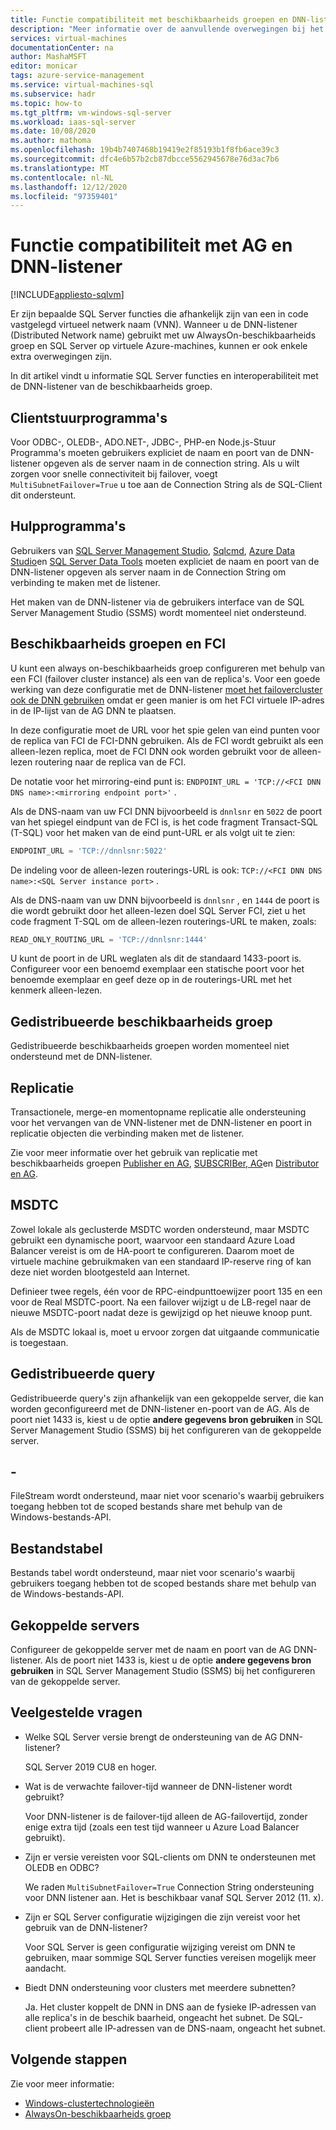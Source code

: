 ```yaml
---
title: Functie compatibiliteit met beschikbaarheids groepen en DNN-listener
description: "Meer informatie over de aanvullende overwegingen bij het werken met bepaalde SQL Server functies en een DNN-listener (Distributed Network name) met een always on-beschikbaarheids groep op SQL Server op Azure-Vm's. "
services: virtual-machines
documentationCenter: na
author: MashaMSFT
editor: monicar
tags: azure-service-management
ms.service: virtual-machines-sql
ms.subservice: hadr
ms.topic: how-to
ms.tgt_pltfrm: vm-windows-sql-server
ms.workload: iaas-sql-server
ms.date: 10/08/2020
ms.author: mathoma
ms.openlocfilehash: 19b4b7407468b19419e2f85193b1f8fb6ace39c3
ms.sourcegitcommit: dfc4e6b57b2cb87dbcce5562945678e76d3ac7b6
ms.translationtype: MT
ms.contentlocale: nl-NL
ms.lasthandoff: 12/12/2020
ms.locfileid: "97359401"
---
```

# <a name="feature-interoperability-with-ag-and-dnn-listener"></a>Functie compatibiliteit met AG en DNN-listener 
[!INCLUDE[appliesto-sqlvm](../../includes/appliesto-sqlvm.md)]

Er zijn bepaalde SQL Server functies die afhankelijk zijn van een in code vastgelegd virtueel netwerk naam (VNN). Wanneer u de DNN-listener (Distributed Network name) gebruikt met uw AlwaysOn-beschikbaarheids groep en SQL Server op virtuele Azure-machines, kunnen er ook enkele extra overwegingen zijn. 

In dit artikel vindt u informatie SQL Server functies en interoperabiliteit met de DNN-listener van de beschikbaarheids groep. 


## <a name="client-drivers"></a>Clientstuurprogramma's

Voor ODBC-, OLEDB-, ADO.NET-, JDBC-, PHP-en Node.js-Stuur Programma's moeten gebruikers expliciet de naam en poort van de DNN-listener opgeven als de server naam in de connection string. Als u wilt zorgen voor snelle connectiviteit bij failover, voegt `MultiSubnetFailover=True` u toe aan de Connection String als de SQL-Client dit ondersteunt. 

## <a name="tools"></a>Hulpprogramma's

Gebruikers van [SQL Server Management Studio](/sql/ssms/sql-server-management-studio-ssms), [Sqlcmd](/sql/tools/sqlcmd-utility), [Azure Data Studio](/sql/azure-data-studio/what-is)en [SQL Server Data Tools](/sql/ssdt/sql-server-data-tools) moeten expliciet de naam en poort van de DNN-listener opgeven als server naam in de Connection String om verbinding te maken met de listener. 

Het maken van de DNN-listener via de gebruikers interface van de SQL Server Management Studio (SSMS) wordt momenteel niet ondersteund. 


## <a name="availability-groups-and-fci"></a>Beschikbaarheids groepen en FCI

U kunt een always on-beschikbaarheids groep configureren met behulp van een FCI (failover cluster instance) als een van de replica's. Voor een goede werking van deze configuratie met de DNN-listener [moet het failovercluster ook de DNN gebruiken](failover-cluster-instance-distributed-network-name-dnn-configure.md) omdat er geen manier is om het FCI virtuele IP-adres in de IP-lijst van de AG DNN te plaatsen. 

In deze configuratie moet de URL voor het spie gelen van eind punten voor de replica van FCI de FCI-DNN gebruiken. Als de FCI wordt gebruikt als een alleen-lezen replica, moet de FCI DNN ook worden gebruikt voor de alleen-lezen routering naar de replica van de FCI. 

De notatie voor het mirroring-eind punt is: `ENDPOINT_URL = 'TCP://<FCI DNN DNS name>:<mirroring endpoint port>'` . 

Als de DNS-naam van uw FCI DNN bijvoorbeeld is `dnnlsnr` en `5022` de poort van het spiegel eindpunt van de FCI is, is het code fragment Transact-SQL (T-SQL) voor het maken van de eind punt-URL er als volgt uit te zien: 

```sql
ENDPOINT_URL = 'TCP://dnnlsnr:5022'
```

De indeling voor de alleen-lezen routerings-URL is ook: `TCP://<FCI DNN DNS name>:<SQL Server instance port>` . 

Als de DNS-naam van uw DNN bijvoorbeeld is `dnnlsnr` , en `1444` de poort is die wordt gebruikt door het alleen-lezen doel SQL Server FCI, ziet u het code fragment T-SQL om de alleen-lezen routerings-URL te maken, zoals: 

```sql
READ_ONLY_ROUTING_URL = 'TCP://dnnlsnr:1444'
```

U kunt de poort in de URL weglaten als dit de standaard 1433-poort is. Configureer voor een benoemd exemplaar een statische poort voor het benoemde exemplaar en geef deze op in de routerings-URL met het kenmerk alleen-lezen.  

## <a name="distributed-availability-group"></a>Gedistribueerde beschikbaarheids groep

Gedistribueerde beschikbaarheids groepen worden momenteel niet ondersteund met de DNN-listener. 

## <a name="replication"></a>Replicatie

Transactionele, merge-en momentopname replicatie alle ondersteuning voor het vervangen van de VNN-listener met de DNN-listener en poort in replicatie objecten die verbinding maken met de listener. 

Zie voor meer informatie over het gebruik van replicatie met beschikbaarheids groepen [Publisher en AG](/sql/database-engine/availability-groups/windows/configure-replication-for-always-on-availability-groups-sql-server), [SUBSCRIBer, AG](/sql/database-engine/availability-groups/windows/replication-subscribers-and-always-on-availability-groups-sql-server)en [Distributor en AG](/sql/relational-databases/replication/configure-distribution-availability-group).

## <a name="msdtc"></a>MSDTC

Zowel lokale als geclusterde MSDTC worden ondersteund, maar MSDTC gebruikt een dynamische poort, waarvoor een standaard Azure Load Balancer vereist is om de HA-poort te configureren. Daarom moet de virtuele machine gebruikmaken van een standaard IP-reserve ring of kan deze niet worden blootgesteld aan Internet. 

Definieer twee regels, één voor de RPC-eindpunttoewijzer poort 135 en een voor de Real MSDTC-poort. Na een failover wijzigt u de LB-regel naar de nieuwe MSDTC-poort nadat deze is gewijzigd op het nieuwe knoop punt. 

Als de MSDTC lokaal is, moet u ervoor zorgen dat uitgaande communicatie is toegestaan. 

## <a name="distributed-query"></a>Gedistribueerde query 

Gedistribueerde query's zijn afhankelijk van een gekoppelde server, die kan worden geconfigureerd met de DNN-listener en-poort van de AG. Als de poort niet 1433 is, kiest u de optie **andere gegevens bron gebruiken** in SQL Server Management Studio (SSMS) bij het configureren van de gekoppelde server. 

## <a name="filestream"></a>-

FileStream wordt ondersteund, maar niet voor scenario's waarbij gebruikers toegang hebben tot de scoped bestands share met behulp van de Windows-bestands-API. 

## <a name="filetable"></a>Bestandstabel

Bestands tabel wordt ondersteund, maar niet voor scenario's waarbij gebruikers toegang hebben tot de scoped bestands share met behulp van de Windows-bestands-API. 

## <a name="linked-servers"></a>Gekoppelde servers

Configureer de gekoppelde server met de naam en poort van de AG DNN-listener. Als de poort niet 1433 is, kiest u de optie **andere gegevens bron gebruiken** in SQL Server Management Studio (SSMS) bij het configureren van de gekoppelde server. 


## <a name="frequently-asked-questions"></a>Veelgestelde vragen


- Welke SQL Server versie brengt de ondersteuning van de AG DNN-listener? 

   SQL Server 2019 CU8 en hoger.

- Wat is de verwachte failover-tijd wanneer de DNN-listener wordt gebruikt?

   Voor DNN-listener is de failover-tijd alleen de AG-failovertijd, zonder enige extra tijd (zoals een test tijd wanneer u Azure Load Balancer gebruikt).

- Zijn er versie vereisten voor SQL-clients om DNN te ondersteunen met OLEDB en ODBC?

   We raden `MultiSubnetFailover=True` Connection String ondersteuning voor DNN listener aan. Het is beschikbaar vanaf SQL Server 2012 (11. x).

- Zijn er SQL Server configuratie wijzigingen die zijn vereist voor het gebruik van de DNN-listener? 

   Voor SQL Server is geen configuratie wijziging vereist om DNN te gebruiken, maar sommige SQL Server functies vereisen mogelijk meer aandacht. 

- Biedt DNN ondersteuning voor clusters met meerdere subnetten?

   Ja. Het cluster koppelt de DNN in DNS aan de fysieke IP-adressen van alle replica's in de beschik baarheid, ongeacht het subnet. De SQL-client probeert alle IP-adressen van de DNS-naam, ongeacht het subnet. 



## <a name="next-steps"></a>Volgende stappen

Zie voor meer informatie: 

- [Windows-clustertechnologieën](/windows-server/failover-clustering/failover-clustering-overview)   
- [AlwaysOn-beschikbaarheids groep](/sql/database-engine/availability-groups/windows/overview-of-always-on-availability-groups-sql-server)

